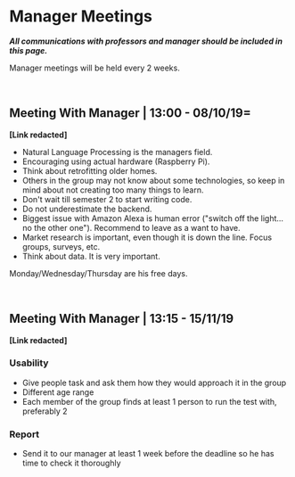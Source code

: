 # Manager Meetings

_**All communications with professors and manager should be included in this page.**_

Manager meetings will be held every 2 weeks.

<br/>

## Meeting With Manager | 13:00 - 08/10/19=
**\[Link redacted\]**

- Natural Language Processing is the managers field.
- Encouraging using actual hardware (Raspberry Pi).
- Think about retrofitting older homes.
- Others in the group may not know about some technologies, so keep in mind about not creating too many things to learn.
- Don't wait till semester 2 to start writing code.
- Do not underestimate the backend.
- Biggest issue with Amazon Alexa is human error ("switch off the light... no the other one"). Recommend to leave as a want to have.
- Market research is important, even though it is down the line. Focus groups, surveys, etc.
- Think about data. It is very important.

Monday/Wednesday/Thursday are his free days.

<br/>

## Meeting With Manager | 13:15 - 15/11/19
**\[Link redacted\]**

### Usability
- Give people task and ask them how they would approach it in the group
- Different age range
- Each member of the group finds at least 1 person to run the test with, preferably 2


### Report
- Send it to our manager at least 1 week before the deadline so he has time to check it thoroughly
